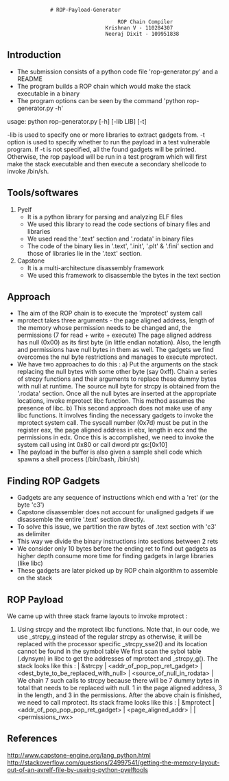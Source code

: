                   # ROP-Payload-Generator

										ROP Chain Compiler
									Krishnan V - 110284307
									Neeraj Dixit - 109951838

Introduction
-------------
- The submission consists of a python code file 'rop-generator.py' and a README
- The program builds a ROP chain which would make the stack executable in a
  binary
- The program options can be seen by the command 'python rop-generator.py -h'

usage: python rop-generator.py [-h] [-lib LIB] [-t]

-lib is used to specify one or more libraries to extract gadgets from.
-t option is used to specify whether to run the payload in a test vulnerable program.
If -t is not specified, all the found gadgets will be printed. 
Otherwise, the rop payload will be run in a test program which will first make the stack 
executable and then execute a secondary shellcode to invoke /bin/sh.

Tools/softwares
----------------
1) Pyelf
	- It is a python library for parsing and analyzing ELF files
	- We used this library to read the code sections of binary files and
	  libraries
	- We used read the '.text' section and '.rodata' in binary files
	- The code of the binary lies in '.text', '.init', '.plt' & '.fini' section
	 and those of libraries lie in the '.text' section.
2) Capstone
	- It is a multi-architecture disassembly framework
	- We used this framework to disassemble the bytes in the text section

Approach
---------
- The aim of the ROP chain is to execute the 'mprotect' system call
- mprotect takes three arguments - the page aligned address, length of the memory whose
  permission needs to be changed and, the permissions (7 for read + write + execute)
  The page aligned address has null (0x00) as its first byte (in little endian notation).
  Also, the length and permissions have null bytes in them as well.
  The gadgets we find overcomes the nul byte restrictions and manages to execute mprotect.
- We have two approaches to do this :
  a) Put the arguments on the stack replacing the null bytes with some other byte (say 0xff).
     Chain a series of strcpy functions and their arguments to replace these dummy bytes with
     null at runtime. The source null byte for strcpy is obtained from the '.rodata' section.
     Once all the null bytes are inserted at the appropriate locations, invoke mprotect libc
     function. This method assumes the presence of libc.
  b) This second approach does not make use of any libc functions. It involves finding the
     necessary gadgets to invoke the mprotect system call. The syscall number (0x7d) must
     be put in the register eax, the page aligned address in ebx, length in ecx and the
     permissions in edx. Once this is accomplished, we need to invoke the system call using
     int 0x80 or call dword ptr gs:[0x10]
- The payload in the buffer is also given a sample shell code which spawns a
  shell process (/bin/bash, /bin/sh)

Finding ROP Gadgets
--------------------
- Gadgets are any sequence of instructions which end with a 'ret'
  (or the byte 'c3')
- Capstone disassembler does not account for unaligned gadgets if we disassemble 
  the entire '.text' section directly.
- To solve this issue, we partition the raw bytes of .text section with 'c3'
  as delimiter
- This way we divide the binary instructions into sections between 2 rets
- We consider only 10 bytes before the ending ret to find out gadgets as
  higher depth consume more time for finding gadgets in large libraries
  (like libc)
- These gadgets are later picked up by ROP chain algorithm to assemble on the
  stack

ROP Payload
------------
We came up with three stack frame layouts to invoke mprotect :

1) Using strcpy and the mprotect libc functions.
   Note that, in our code, we use _strcpy_g instead of the regular strcpy as otherwise, it will be replaced 
   with the processor specific _strcpy_sse2() and its location cannot be found in the symbol table
   We first scan the sybol table (.dynsym) in libc to get the addresses of mprotect and _strcpy_g().
   The stack looks like this :
   | &strcpy | <addr_of_pop_pop_ret_gadget> | <dest_byte_to_be_replaced_with_null> | <source_of_null_in_rodata> |
   We chain 7 such calls to strcpy because there will be 7 dummy bytes in total that needs to be replaced with null.
   1 in the page aligned address, 3 in the length, and 3 in the permissions. After the above chain is finished, we
   need to call mprotect. Its stack frame looks like this :
   | &mprotect | <addr_of_pop_pop_pop_ret_gadget> | <page_aligned_addr> | <length> | <permissions_rwx>
   
   

References
----------
http://www.capstone-engine.org/lang_python.html
http://stackoverflow.com/questions/24997541/getting-the-memory-layout-out-of-an-avrelf-file-by-useing-python-pyelftools
